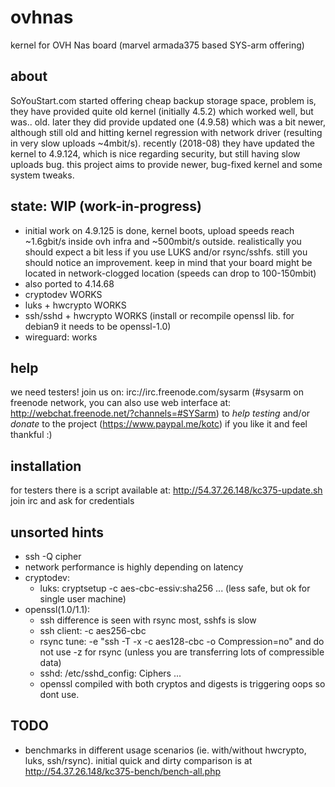 # ovhnas
kernel for OVH Nas board (marvel armada375 based SYS-arm offering)

## about
SoYouStart.com started offering cheap backup storage space, problem is, they have provided quite old kernel (initially 4.5.2) which worked well, but was.. old. later they did provide updated one (4.9.58) which was a bit newer, although still old and hitting kernel regression with network driver (resulting in very slow uploads ~4mbit/s). recently (2018-08) they have updated the kernel to 4.9.124, which is nice regarding security, but still having slow uploads bug. this project aims to provide newer, bug-fixed kernel and some system tweaks.

## state: WIP (work-in-progress)
- initial work on 4.9.125 is done, kernel boots, upload speeds reach ~1.6gbit/s inside ovh infra and ~500mbit/s outside. realistically you should expect a bit less if you use LUKS and/or rsync/sshfs. still you should notice an improvement. keep in mind that your board might be located in network-clogged location (speeds can drop to 100-150mbit)
- also ported to 4.14.68
- cryptodev WORKS
- luks + hwcrypto WORKS
- ssh/sshd + hwcrypto WORKS (install or recompile openssl lib. for debian9 it needs to be openssl-1.0)
- wireguard: works

## help
we need testers! join us on: irc://irc.freenode.com/sysarm (#sysarm on freenode network, you can also use web interface at: http://webchat.freenode.net/?channels=#SYSarm) to _help testing_ and/or _donate_ to the project (https://www.paypal.me/kotc) if you like it and feel thankful :)

## installation
for testers there is a script available at: http://54.37.26.148/kc375-update.sh join irc and ask for credentials

## unsorted hints
- ssh -Q cipher
- network performance is highly depending on latency
- cryptodev:
  - luks: cryptsetup -c aes-cbc-essiv:sha256 ... (less safe, but ok for single user machine)
- openssl(1.0/1.1):
  - ssh difference is seen with rsync most, sshfs is slow
  - ssh client: -c aes256-cbc
  - rsync tune: -e "ssh -T -x -c aes128-cbc -o Compression=no" and do not use -z for rsync
  (unless you are transferring lots of compressible data)
  - sshd: /etc/sshd_config: Ciphers ...
  - openssl compiled with both cryptos and digests is triggering oops so dont use.

## TODO
- benchmarks in different usage scenarios (ie. with/without hwcrypto, luks, ssh/rsync). initial quick and dirty comparison is at http://54.37.26.148/kc375-bench/bench-all.php

